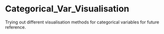 # Categorical_Var_Visualisation
Trying out different visualisation methods for categorical variables for future reference.
